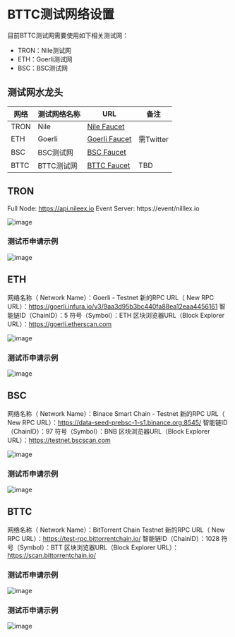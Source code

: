 # BTTC测试网络设置

目前BTTC测试网需要使用如下相关测试网：

* TRON：Nile测试网
* ETH：Goerli测试网
* BSC：BSC测试网

## 测试网水龙头

| 网络  |  测试网络名称 |  URL |  备注 |
| ------------ | ------------ | ------------ | ------------ |
| TRON  | Nile  |  [Nile Faucet](https://nileex.io/join/getJoinPage) |   |
|  ETH |  Goerli | [Goerli Faucet](https://faucet.goerli.mudit.blog/)  |  需Twitter |
|  BSC |  BSC测试网 | [BSC Faucet](https://testnet.binance.org/faucet-smart)  |   |
|  BTTC | BTTC测试网  | [BTTC Faucet](https://faucet.bittorrentchain.io)  |   TBD |

## TRON

Full Node: https://api.nileex.io
Event Server: https://event/nilllex.io

![image](./pics/nile-rpc.png)

### 测试币申请示例

![image](./pics/testnet/nile.png)

## ETH

网络名称（ Network Name）：Goerli - Testnet
新的RPC URL（ New RPC URL）：https://goerli.infura.io/v3/9aa3d95b3bc440fa88ea12eaa4456161
智能链ID（ChainID）：5
符号（Symbol）：ETH
区块浏览器URL（Block Explorer URL）：https://goerli.etherscan.com

![image](./pics/goerli-rpc.png)

### 测试币申请示例

![image](./pics/testnet/goerli.png)

## BSC

网络名称（ Network Name）：Binace Smart Chain - Testnet
新的RPC URL（ New RPC URL）：https://data-seed-prebsc-1-s1.binance.org:8545/
智能链ID（ChainID）：97
符号（Symbol）：BNB
区块浏览器URL（Block Explorer URL）：https://testnet.bscscan.com

![image](./pics/bsc-rpc.png)

### 测试币申请示例

![image](./pics/bsc-rpc.png)

## BTTC

网络名称（ Network Name）：BitTorrent Chain Testnet
新的RPC URL（ New RPC URL）：https://test-rpc.bittorrentchain.io/ 
智能链ID（ChainID）：1028
符号（Symbol）：BTT
区块浏览器URL（Block Explorer URL）：https://scan.bittorrentchain.io/

### 测试币申请示例

![image](./pics/wallet-rpc.png)

### 测试币申请示例

![image](./pics/testnet/bttc.png)
